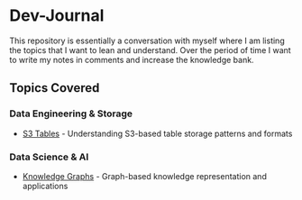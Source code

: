 # Dev-Journal
This repository is essentially a conversation with myself where I am listing the topics that I want to lean and understand. Over the period of time I want to write my notes in comments and increase the knowledge bank.

## Topics Covered

### Data Engineering & Storage
- [S3 Tables](./S3-Tables.md) - Understanding S3-based table storage patterns and formats

### Data Science & AI
- [Knowledge Graphs](./Knowledge-Graphs.md) - Graph-based knowledge representation and applications

